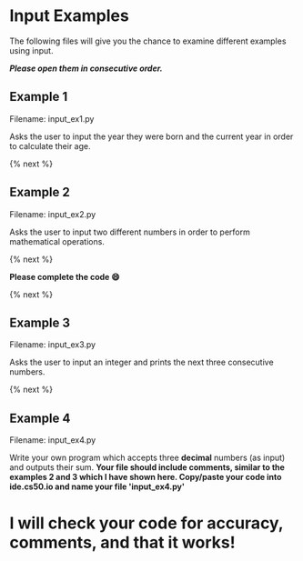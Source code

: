 # Input Examples
 The following files will give you the chance to examine different examples using input.
 
 ***Please open them in consecutive order.***
 
 ## Example 1 
 Filename: input_ex1.py
 
 Asks the user to input the year they were born and the current year in order to calculate their age.
 
 {% next %}
 
 ## Example 2
 Filename: input_ex2.py
 
 Asks the user to input two different numbers in order to perform mathematical operations.
 
 {% next %}
 
 **Please complete the code :smile:**
 
 {% next %}
 
 ## Example 3
 Filename: input_ex3.py
 
 Asks the user to input an integer and prints the next three consecutive numbers.
 
 {% next %}
 
 ## Example 4
 Filename: input_ex4.py
 
 
 Write your own program which accepts three **decimal** numbers (as input) and outputs their sum. 
 **Your file should include comments, similar to the examples 2 and 3 which I have shown here.
 Copy/paste your code into ide.cs50.io and name your file 'input_ex4.py'**
# I will check your code for accuracy, comments, and that it works!
 
